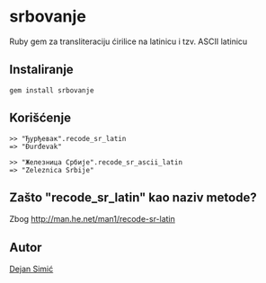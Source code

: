 srbovanje
=========

Ruby gem za transliteraciju ćirilice na latinicu i tzv. ASCII latinicu


## Instaliranje

    gem install srbovanje


## Korišćenje

    >> "Ђурђевак".recode_sr_latin
    => "Đurđevak"

    >> "Железница Србије".recode_sr_ascii_latin
    => "Zeleznica Srbije"


## Zašto "recode_sr_latin" kao naziv metode?

Zbog http://man.he.net/man1/recode-sr-latin


## Autor

[Dejan Simić](http://github.com/dejan)
